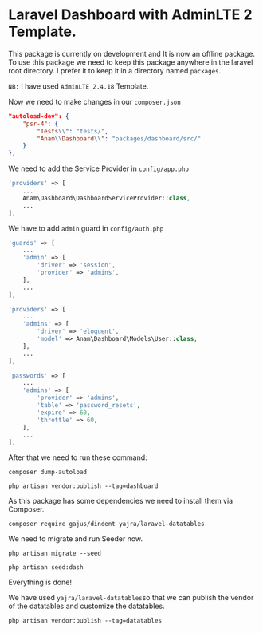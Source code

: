 # Laravel Dashboard with AdminLTE 2 Template.
This package is currently on development and It is now an offline package. To use this package we need to keep this package anywhere in the laravel root directory. I prefer it to keep it in a directory named `packages`.

`NB:` I have used `AdminLTE 2.4.18` Template.

Now we need to make changes in our `composer.json`	
```json
"autoload-dev": {
    "psr-4": {
        "Tests\\": "tests/",
        "Anam\\Dashboard\\": "packages/dashboard/src/"
    }
},
```
We need to add the Service Provider in `config/app.php`

```php
'providers' => [
	...
	Anam\Dashboard\DashboardServiceProvider::class,
	...
],
```

We have to add `admin` guard in `config/auth.php`

```php
'guards' => [
    ...
    'admin' => [
        'driver' => 'session',
        'provider' => 'admins',
    ],
    ...
],
```

```php
'providers' => [
    ...
    'admins' => [
        'driver' => 'eloquent',
        'model' => Anam\Dashboard\Models\User::class,
    ],
    ...
],
```

```php
'passwords' => [
    ...
    'admins' => [
        'provider' => 'admins',
        'table' => 'password_resets',
        'expire' => 60,
        'throttle' => 60,
    ],
    ...
],
```

After that we need to run these command:

``composer dump-autoload``

``php artisan vendor:publish --tag=dashboard``

As this package has some dependencies we need to install them via Composer.

``composer require gajus/dindent yajra/laravel-datatables``

We need to migrate and run Seeder now.

``php artisan migrate --seed``

``php artisan seed:dash``

Everything is done!

We have used `yajra/laravel-datatables`so that we can publish the vendor of the datatables and customize the datatables.

``php artisan vendor:publish --tag=datatables``
